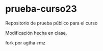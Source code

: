 # prueba-curso23
Repositorio de prueba público para el curso

Modificación hecha en clase.

fork por agtha-rmz
